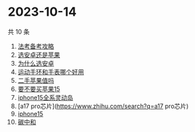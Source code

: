 # 2023-10-14

共 10 条

<!-- BEGIN -->
<!-- 最后更新时间 Sat Oct 14 2023 14:13:52 GMT+0800 (China Standard Time) -->

1. [法考备考攻略](https://www.zhihu.com/search?q=法考备考攻略)
1. [选安卓还是苹果](https://www.zhihu.com/search?q=选安卓还是苹果)
1. [为什么选安卓](https://www.zhihu.com/search?q=为什么选安卓)
1. [运动手环和手表哪个好用](https://www.zhihu.com/search?q=运动手环和手表哪个好用)
1. [二手苹果值吗](https://www.zhihu.com/search?q=二手苹果值吗)
1. [要不要买苹果15](https://www.zhihu.com/search?q=要不要买苹果15)
1. [iphone15全系灵动岛](https://www.zhihu.com/search?q=iphone15全系灵动岛)
1. [a17 pro芯片](https://www.zhihu.com/search?q=a17 pro芯片)
1. [iphone15](https://www.zhihu.com/search?q=iphone15)
1. [碳中和](https://www.zhihu.com/search?q=碳中和)

<!-- END -->
